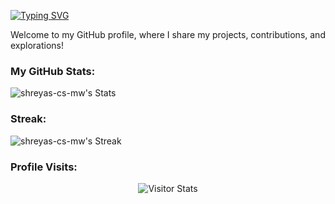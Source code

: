 [![Typing SVG](https://readme-typing-svg.herokuapp.com?font=Jersey+25&size=40&pause=1000&center=true&random=false&width=435&lines=Hi%2C+I'm+Shreyas!+👋)](https://git.io/typing-svg)

Welcome to my GitHub profile, where I share my projects, contributions, and explorations!

### My GitHub Stats:
![shreyas-cs-mw's Stats](https://github-readme-stats.vercel.app/api?username=shreyas-cs-mw&theme=react&show_icons=true&hide_border=true&count_private=true)

### Streak:
![shreyas-cs-mw's Streak](https://github-readme-streak-stats.herokuapp.com/?user=shreyas-cs-mw&theme=react&hide_border=true)

### Profile Visits:
 <div align="center">
        <img alt="Visitor Stats" 
            src="https://widgetbite.com/stats/<shreyas-cs-mw>"/>  
    </div>
<!--
**shreyas-cs-mw/shreyas-cs-mw** is a ✨ _special_ ✨ repository because its `README.md` (this file) appears on your GitHub profile.

<!-- Here are some ideas to get you started:

- 🔭 I’m currently working on ...
- 🌱 I’m currently learning ...
- 👯 I’m looking to collaborate on ...
- 🤔 I’m looking for help with ...
- 💬 Ask me about ...
- 💼 At [Company Name], I'm involved in [Briefly describe your main responsibilities or projects].
- 📫 How to reach me: ...
- 😄 Pronouns: ...
- ⚡ Fun fact: ...
-->
